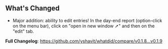 ## What's Changed
* Major addition: ability to edit entries! In the day-end report (option-click on the menu bar), click on "open in new window ➚" and then on the "edit" tab.


**Full Changelog**: https://github.com/yshavit/whatdid/compare/v0.1.8...v0.1.9
